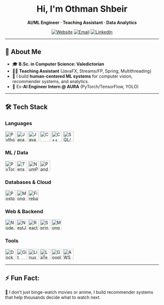 <!-- Profile README for @othman-shbeir -->

<h1 align="center">Hi, I'm Othman Shbeir</h1>
<p align="center">
  <b>AI/ML Engineer · Teaching Assistant · Data Analytics</b>
</p>

<p align="center">
  <a href="https://othman-shbeir.github.io"><img alt="Website" src="https://img.shields.io/badge/Portfolio-othman--shbeir.github.io-success"></a>
  <a href="mailto:uthmanshbeir@gmail.com"><img alt="Email" src="https://img.shields.io/badge/Email-uthmanshbeir%40gmail.com-informational"></a>
  <a href="https://www.linkedin.com/in/othmanshbeir"><img alt="LinkedIn" src="https://img.shields.io/badge/LinkedIn-othmanshbeir-blue"></a>
</p>

---

## 👋 About Me

- 🎓 **B.Sc. in Computer Science: Valedictorian**
- 🧑‍🏫 **Teaching Assistant** (JavaFX, Streams/FP, Spring, Multithreading)
- 🤖 I build **human-centered ML systems** for computer vision, recommender systems, and analytics.
- 🚀 Ex-**AI Engineer Intern @ AURA** (PyTorch/TensorFlow, YOLO)

---

## 🛠️ Tech Stack

### Languages
<p>
  <img src="https://cdn.jsdelivr.net/gh/devicons/devicon/icons/python/python-original.svg" height="34" alt="Python"/>
  <img src="https://cdn.jsdelivr.net/gh/devicons/devicon/icons/java/java-original.svg" height="34" alt="Java"/>
  <img src="https://cdn.jsdelivr.net/gh/devicons/devicon/icons/javascript/javascript-original.svg" height="34" alt="JavaScript"/>
  <img src="https://cdn.jsdelivr.net/gh/devicons/devicon/icons/c/c-original.svg" height="34" alt="C"/>
  <img src="https://cdn.jsdelivr.net/gh/devicons/devicon/icons/cplusplus/cplusplus-original.svg" height="34" alt="C++"/>
  <img src="https://cdn.jsdelivr.net/gh/devicons/devicon/icons/mysql/mysql-original.svg" height="34" alt="SQL/MySQL"/>
</p>

### ML / Data
<p>
  <img src="https://cdn.jsdelivr.net/gh/devicons/devicon/icons/pytorch/pytorch-original.svg" height="34" alt="PyTorch"/>
  <img src="https://cdn.jsdelivr.net/gh/devicons/devicon/icons/tensorflow/tensorflow-original.svg" height="34" alt="TensorFlow"/>
  <img src="https://cdn.jsdelivr.net/gh/devicons/devicon/icons/numpy/numpy-original.svg" height="34" alt="NumPy"/>
  <img src="https://cdn.jsdelivr.net/gh/devicons/devicon/icons/pandas/pandas-original.svg" height="34" alt="Pandas"/>
</p>

<!-- New: Databases & Cloud -->
### Databases & Cloud
<p>
  <img src="https://cdn.jsdelivr.net/gh/devicons/devicon/icons/postgresql/postgresql-original.svg" height="34" alt="PostgreSQL"/>
  <img src="https://cdn.jsdelivr.net/gh/devicons/devicon/icons/mongodb/mongodb-original.svg" height="34" alt="MongoDB"/>
  <img src="https://cdn.jsdelivr.net/gh/devicons/devicon/icons/firebase/firebase-plain.svg" height="34" alt="Firebase"/>
</p>

### Web & Backend
<p>
  <img src="https://cdn.jsdelivr.net/gh/devicons/devicon/icons/nodejs/nodejs-original.svg" height="34" alt="Node.js"/>
  <img src="https://cdn.jsdelivr.net/gh/devicons/devicon/icons/nestjs/nestjs-original.svg" height="34" alt="NestJS"/>
  <img src="https://cdn.jsdelivr.net/gh/devicons/devicon/icons/react/react-original.svg" height="34" alt="React"/>
  <img src="https://cdn.jsdelivr.net/gh/devicons/devicon/icons/spring/spring-original.svg" height="34" alt="Spring"/>
  <img src="https://cdn.jsdelivr.net/gh/devicons/devicon/icons/mongodb/mongodb-original.svg" height="34" alt="MongoDB"/>
</p>

### Tools
<p>
  <img src="https://cdn.jsdelivr.net/gh/devicons/devicon/icons/docker/docker-original.svg" height="34" alt="Docker"/>
  <img src="https://cdn.jsdelivr.net/gh/devicons/devicon/icons/git/git-original.svg" height="34" alt="Git"/>
  <img src="https://cdn.jsdelivr.net/gh/devicons/devicon/icons/linux/linux-original.svg" height="34" alt="Linux"/>
  <img src="https://cdn.jsdelivr.net/gh/devicons/devicon/icons/latex/latex-original.svg" height="34" alt="LaTeX"/>
  <img src="https://cdn.jsdelivr.net/gh/devicons/devicon/icons/googlecloud/googlecloud-original.svg" height="34" alt="Google Cloud"/>
  <img src="https://cdn.jsdelivr.net/gh/devicons/devicon/icons/amazonwebservices/amazonwebservices-plain-wordmark.svg" height="34" alt="AWS"/>
</p>

---

## ⚡ **Fun Fact:** 
🤖 I don’t just binge-watch movies or anime, I build recommender systems that help thousands decide what to watch next.
